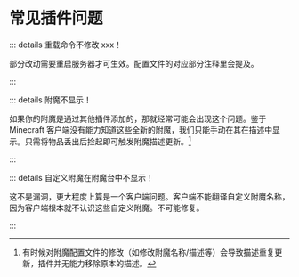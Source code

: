 # 常见插件问题

::: details 重载命令不修改 xxx！

部分改动需要重启服务器才可生效。配置文件的对应部分注释里会提及。

:::


::: details 附魔不显示！

如果你的附魔是通过其他插件添加的，那就经常可能会出现这个问题。鉴于 Minecraft 客户端没有能力知道这些全新的附魔，我们只能手动在其在描述中显示。只需将物品丢出后捡起即可触发附魔描述更新。[^1]

:::


::: details 自定义附魔在附魔台中不显示！

这不是漏洞，更大程度上算是一个客户端问题。客户端不能翻译自定义附魔名称，因为客户端根本就不认识这些自定义附魔。不可能修复。

:::

[^1]: 有时候对附魔配置文件的修改（如修改附魔名称/描述等）会导致描述重复更新，插件并无能力移除原本的描述。